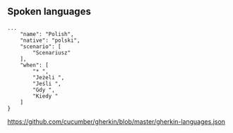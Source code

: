 ## Spoken languages

    ...
        "name": "Polish",
        "native": "polski",
        "scenario": [
            "Scenariusz"
        ],
        "when": [
            "* ",
            "Jeżeli ",
            "Jeśli ",
            "Gdy ",
            "Kiedy "
        ]
    }

https://github.com/cucumber/gherkin/blob/master/gherkin-languages.json